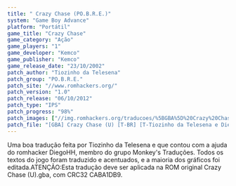 ```yaml
---
title: " Crazy Chase (PO.B.R.E.)"
system: "Game Boy Advance"
platform: "Portátil"
game_title: "Crazy Chase"
game_category: "Ação"
game_players: "1"
game_developer: "Kemco"
game_publisher: "Kemco"
game_release_date: "23/10/2002"
patch_author: "Tiozinho da Telesena"
patch_group: "PO.B.R.E."
patch_site: "//www.romhackers.org/"
patch_version: "1.0"
patch_release: "06/10/2012"
patch_type: "IPS"
patch_progress: "98%"
patch_images: ["//img.romhackers.org/traducoes/%5BGBA%5D%20Crazy%20Chase%20-%20POBRE%20-%201.png","//img.romhackers.org/traducoes/%5BGBA%5D%20Crazy%20Chase%20-%20POBRE%20-%202.png","//img.romhackers.org/traducoes/%5BGBA%5D%20Crazy%20Chase%20-%20POBRE%20-%203.png"]
patch_file: "[GBA] Crazy Chase (U) [T-BR] [T-Tiozinho da Telesena e DieogoHH G-POBRE] [V-1.0 P-98% A-2012].rar"
---
```

Uma boa tradução feita por Tiozinho da Telesena e que contou com a ajuda do romhacker DiegoHH, membro do grupo Monkey's Traduções. Todos os textos do jogo foram traduzido e acentuados, e a maioria dos gráficos foi editada.ATENÇÃO:Esta tradução deve ser aplicada na ROM original Crazy Chase (U).gba, com CRC32 CABA1DB9.